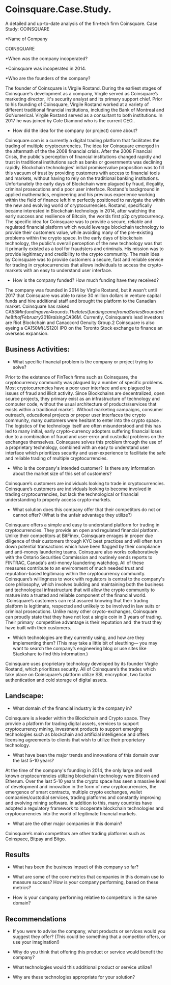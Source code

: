 # Coinsquare.Case.Study.
A detailed and up-to-date analysis of the fin-tech firm Coinsquare. 
Case Study: COINSQUARE

*Name of Company 

COINSQUARE

*When was the company incoperated? 

*Coinsquare was incoperated in 2014.

*Who are the founders of the company? 

The founder of Coinsquare is Virgile Rostand. During the earliest stages of Coinsquare's development as a company, Virgile served as Coinsquare’s marketing director,  it's security analyst and its primary support chief. Prior to his founding of Coinsquare, Virgile Rostand worked at a variety of different traditional financial institutions, including the Bank of Montreal and GoNumerical. Virgile Rostand served as a consultant to both institutions. In 2017 he was joined by Cole Diamond who is the current CEO.. 

* How did the idea for the company (or project) come about?

Coinsquare.com is a currently a digital trading platform that facilitates the trading of multiple cryptocurrencies. The idea for Coinsquare emerged in the aftermath of the the 2008 financial crisis. After the 2008 Financial Crisis, the public's perception of financial institutions changed rapidly and trust in traditional institutions such as banks or governments was declining rapidly. Blockchain technologies' initial promise/value proposition was to fill this vacuum of trust by providing customers with access to financial tools and markets, without having to rely on the traditional banking institutions. Unfortunately the early days of Blockchain were plagued by fraud, illegality, criminal prosecutions and a poor user interface. Rostand's background in applied mathematics, engineering and his previous experience working within the field of finance left him perfectly positioned to navigate the within the new and evolving world of cryptocurrencies. Rostand, specifically became interested in Blockchain technology in 2014, after watching the early success and resilience of Bitcoin, the worlds first p2p cryptocurrency. The specific idea for Coinsquare was to provide a secure, reliable and regulated financial platform which would leverage blockchain technology to provide their customers value, while avoiding many of the pre-existing problems within the crypto space. In the early days of blockchain technology, the public's overall perception of the new technology was that it primarily existed as a tool for fraudsters and criminals. His mission was to provide legitimacy and credibility to the crypto community. The main idea by Coinsquare was to provide customers a secure, fast and reliable service for trading in cryptocurrencies that allows individuals to access the crypto-markets with an easy to understand user interface.

* How is the company funded? How much funding have they received?

The company was founded in 2014 by Virgile Rostand, but it wasn't until 2017 that Coinsquare was able to raise 30 million dollars in venture capital funds and hire additional staff and brought the platform to the Canadian market. Coinsquare has raised CA$53M in funding over 4 rounds. The latest funding came from a Series B round on the 8th of February 2018 raising CA$36M. Currently, Coinsquare’s lead investors are Riot Blockchain and Canaccord Genuity Group.2 Coinsquare is also eyeing a CA$150M (US$120) IPO on the Toronto Stock exchange to finance an overseas expansion.

## Business Activities:

* What specific financial problem is the company or project trying to solve?

Prior to the existence of FinTech firms such as Coinsquare, the cryptocurrency community was plagued by a number of specific problems. Most cryptocurrencies have a poor user interface and are plagued by issues of fraud and illicit activity. Since Blockchains are decentralized, open source projects, they primary exist as an infrastructure of technology and computer code, without the usual architecture of products/services that exists within a traditional market.  Without marketing campaigns, consumer outreach, educational projects or proper user interfaces the crypto community, many customers were hesitant to enter into the crypto space . The logistics of the technology itself are often misunderstood and this has led to many initial, early crypto-currency adopters suffering financial loses due to a combination of fraud and user-error and custodial problems on the exchanges themselves. Coinsquare solves this problem through the use of a proprietary technology, combined with an easy to understand user interface which prioritizes security and user-experience to facilitate the safe and reliable trading of multiple cryptocurrencies.  

* Who is the company's intended customer?  Is there any information about the market size of this set of customers?

Coinsquare’s customers are individuals looking to trade in cryptocurrencies. Coinsquare’s customers are individuals looking to become involved
in trading cryptocurrencies, but lack the technological or financial understanding to properly access crypto-markets. 

* What solution does this company offer that their competitors do not or cannot offer? (What is the unfair advantage they utilize?)

Coinsquare offers a simple and easy to understand platform for trading in cryptocurrencies. They provide an open and regulated financial platform. Unlike their competitors at BitFinex, Coinsquare enrages in proper due diligence of their customers through KYC best practices and will often turn down potential transactions which have been flagged by their compliance and anti-money laundering teams. Coinsquare also works collaboratively with the Ontario Securities Commission and routinely sends reports to FINTRAC, Canada's anti-money laundering watchdog. All of these measures contribute to an environment of much needed trust and reputation-based legitimacy within the cryptocurrency community. Coinsquare’s willingness to work with regulators is central to the company's core philosophy, which involves building and maintaining both the business and technological infrastructure that will allow the crypto community to mature into a trusted and reliable component of the financial world.  Coinsquare’s customers
can rest assured knowing that their trading platform is legitimate, respected and unlikely to be involved in law suits or criminal prosecutions. Unlike many other cryoto-exchanges, Coinsquare can proudly state that they have not lost a single coin in 3 years of trading. Their primary  competitive advantage is their reputation and  the trust they have built with their customers. 
* Which technologies are they currently using, and how are they implementing them? (This may take a little bit of sleuthing–– you may want to search the company’s engineering blog or use sites like Stackshare to find this information.)

Coinsquare uses proprietary technology developed by its founder Virgile Rostand, which prioritizes security. All of Coinsquare’s the trades which take place on Coinsquare’s platform utilize SSL encryption, two factor authentication and cold storage of digital assets. 

## Landscape:

* What domain of the financial industry is the company in?

Coinsquare is a leader within the Blockchain and Crypto space. They provide a platform for trading digital assets, services to support cryptocurrency mining, investment products to support emerging technologies such as blockchain and artificial intelligence and offers licensing agreements to clients that wish to utilize their proprietary technology. 

* What have been the major trends and innovations of this domain over the last 5-10 years?

At the time of the company's founding in 2014, the only large and well known cryptocurrencies utilizing blockchain technology were Bitcoin and
Etherum. Over the last 5-10 years the crypto space has seen a massive level of development and innovation in the form of new cryptocurrencies, 
the emergence of smart contracts, multiple crypto exchanges, wallet companies/custodial services, trading platforms and constantly improving and 
evolving mining software. In addition to this, many countries have adopted a regulatory framework to incoperate blockchain technologies and 
cryptocurrencies into the world of legitimate financial markets. 

* What are the other major companies in this domain?

Coinsquare’s main competitors are other trading platforms such as Coinspace, Bitpay and Bitgo. 



## Results

* What has been the business impact of this company so far?

* What are some of the core metrics that companies in this domain use to measure success? How is your company performing, based on these metrics?

* How is your company performing relative to competitors in the same domain?

## Recommendations

* If you were to advise the company, what products or services would you suggest they offer? (This could be something that a competitor offers, or use your imagination!)

* Why do you think that offering this product or service would benefit the company?

* What technologies would this additional product or service utilize?

* Why are these technologies appropriate for your solution?

